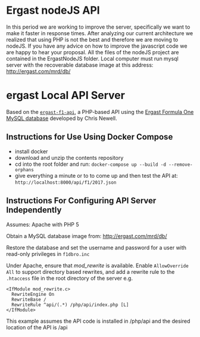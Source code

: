 # Ergast nodeJS API
In this period we are working to improve the server, specifically we want to make it faster in response times. 
After analyzing our current architecture we realized that using PHP is not the best and therefore we are moving to nodeJS. 
If you have any advice on how to improve the javascript code we are happy to hear your proposal.
All the files of the nodeJS project are contained in the ErgastNodeJS folder. Local computer must run mysql server with the recoverable database image at this address: http://ergast.com/mrd/db/

# ergast Local API Server

Based on the [`ergast-f1-api`](https://github.com/jcnewell/ergast-f1-api), a PHP-based API using the [Ergast Formula One MySQL database](http://ergast.com/mrd/) developed by Chris Newell.

## Instructions for Use Using Docker Compose

- install docker
- download and unzip the contents repository 
- cd into the root folder and run: `docker-compose up --build -d --remove-orphans`
- give everything a minute or to to come up and then test the API at: `http://localhost:8000/api/f1/2017.json`

## Instructions For Configuring API Server Independently

Assumes: Apache with PHP 5

Obtain a MySQL database image from: http://ergast.com/mrd/db/

Restore the database and set the username and password for a user with read-only privileges in `f1dbro.inc`

Under Apache, ensure that *mod_rewrite* is available. Enable `AllowOverride All` to support directory based rewrites, and add a rewrite rule to the `.htaccess` file in the root directory of the server e.g.

```
<IfModule mod_rewrite.c>
  RewriteEngine On
  RewriteBase /
  RewriteRule ^api/(.*) /php/api/index.php [L]
</IfModule>
```

This example assumes the API code is installed in /php/api and the desired location of the API is /api
